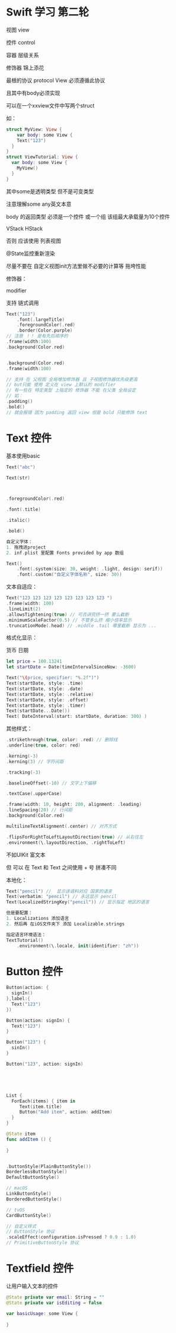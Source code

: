 # Swift 学习 第二轮

视图 view

控件 control

容器 层级关系

修饰器 锦上添花

最根的协议 protocol View 必须遵循此协议

且其中有body必须实现

可以在一个xxview文件中写两个struct

如：

```swift
struct MyView: View {
	var body: some View {
    Text("123")
  }
}
struct ViewTutorial: View {
  var body: some View {
    MyView()
  }
}
```

其中some是透明类型 但不是可变类型

注意理解some any英文本意



body 的返回类型 必须是一个控件 或一个组 该组最大承载量为10个控件

VStack HStack

否则 应该使用 列表视图



@State监控重新渲染

尽量不要在 自定义视图init方法里做不必要的计算等 拖垮性能



修饰器：

modifier

支持 链式调用

```swift
Text("123")
	.font(.largeTitle)
	.foregroundColor(.red)
	.border(Color.purple)
// 注意 ！！ 是有先后顺序的
.frame(width:100)
.background(Color.red)


.background(Color.red)
.frame(width:100)

// 支持 在 父视图 全局增加修饰器 且 子视图修饰器优先级更高
// but只能 使用 定义在 view 上默认的 modifier 
// 有一些在 特定类型 上指定的 修饰器 不能 在父类 全局设定
// 如：
.padding()
.bold()
// 就会报错 因为 padding 返回 view 但是 bold 只能修饰 text
```



# Text 控件

基本使用basic

```swift
Text("abc")

Text(str)



.foregroundColor(.red)

.font(.title)

.italic()

.bold()

自定义字体：
1. 拖拽进project
2. inf.plist 里配置 Fonts provided by app 数组

Text()
	.font(.system(size: 30, weight: .light, design: serif))
	.font(.custom("自定义字体名称", size: 30))
```

文本自适应：

```swift
Text("123 123 123 123 123 123 123 123 ")
.frame(width: 100)
.lineLimit(2)
.allowsTightening(true) // 可否讲究挤一挤 要么截断
.minimumScaleFactor(0.5) // 不管多么挤 缩小倍率显示
.truncationMode(.head) // .middle .tail 哪里截断 显示为 ...

```

格式化显示：

货币 日期

```swift
let price = 100.13241
let startDate = Date(timeIntervalSinceNow: -3600)

Text("\(price, specifier: "%.2f")")
Text(startDate, style: .time)
Text(startDate, style: .date)
Text(startDate, style: .relative)
Text(startDate, style: .offset)
Text(startDate, style: .timer)
Text(startDate...Date())
Text( DateInterval(start: startDate, duration: 300) )
```



其他样式：

```swift
.strikethrough(true, color: .red) // 删除线
.underline(true, color: red)

.kerning(-3)
.kerning(3) // 字符间距

.tracking(-3)

.baselineOffset(-10) // 文字上下偏移

.textCase(.upperCase)

.frame(width: 10, height: 200, alignment: .leading)
.lineSpacing(20) // 行间距
.background(Color.red)

multilineTextAlignment(.center) // 对齐方式

.flipsForRightToLeftLayoutDirection(true) // 从右往左
.environment(\.layoutDirection, .rightToLeft)
```

不如UIKit 富文本

 但 可以 在 Text  和 Text 之间使用 + 号 拼凑不同





本地化：

```swift
Text("pencil") //  显示该语料对应 国家的语言 
Text(verbatim: "pencil") // 永远显示 pencil
Text(LocalizedStringKey("pencil")) // 显示指定 地区的语言

但是要配置：
1. Localizations 添加语言
2. 然后再 在iOS文件夹下 添加 Localizable.strings

指定语言环境语法：
TextTutorial()
	.environment(\.locale, init(identifier: "zh"))
```



# Button 控件

```swift
Button(action: {
  signIn()
},label:{
  Text("123")
})

Button(action: signIn) {
  Text("123")
}

Button("123") {
  sinIn()
}

Button("123", action: signIn)





List {
  ForEach(items) { item in
     Text(item.title)
     Button("Add item", action: addItem)             
  }
}

@State item
func addItem () {
  
}


.buttonStyle(PlainButtonStyle())
BorderlessButtonStyle()
DefaultButtonStyle()

// macOS
LinkButtonStyle()
BorderedButtonStyle()

// tvOS
CardButtonStyle()

// 自定义样式
// ButtonStyle 协议 
.scaleEffect(configuration.isPressed ? 0.9 : 1.0)
// PrimitiveButtonStyle 协议
```





# Textfield 控件

让用户输入文本的控件

```swift
@State private var email: String = ""
@State private var isEditing = false

var basicUsage: some View {
  
}
```

